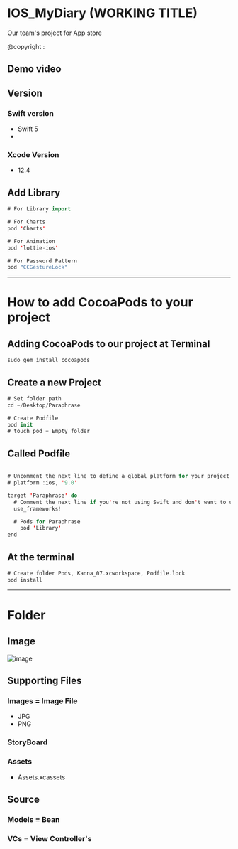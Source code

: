 # IOS_MyDiary (WORKING TITLE)
Our team's project for App store

@copyright : 

## Demo video

## Version
### Swift version
- Swift 5
- 
### Xcode Version
- 12.4


## Add Library

```swift
# For Library import

# For Charts
pod 'Charts'

# For Animation
pod 'lottie-ios' 

# For Password Pattern
pod "CCGestureLock"
```

---

# How to add CocoaPods to your project

## Adding CocoaPods to our project at Terminal

```swift
sudo gem install cocoapods
```

## Create a new Project

```swift
# Set folder path
cd ~/Desktop/Paraphrase

# Create Podfile
pod init   
# touch pod = Empty folder
```

## Called Podfile

```swift

# Uncomment the next line to define a global platform for your project
# platform :ios, '9.0'

target 'Paraphrase' do
  # Comment the next line if you're not using Swift and don't want to use dynamic frameworks
  use_frameworks!

  # Pods for Paraphrase
	pod 'Library'
end
```

## At the terminal

```swift
# Create folder Pods, Kanna_07.xcworkspace, Podfile.lock 
pod install     
```
--- 
# Folder
## Image
![image](https://user-images.githubusercontent.com/46651965/108167033-6d40c280-7138-11eb-81f4-b693d868488b.png)

## Supporting Files

### Images = Image File
- JPG
- PNG

### StoryBoard

### Assets
- Assets.xcassets

## Source

### Models = Bean
### VCs = View Controller's

